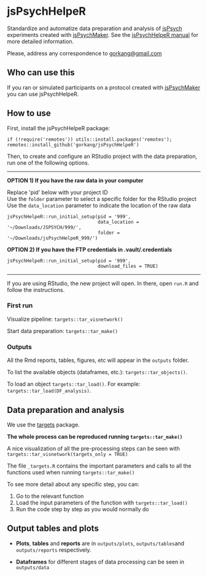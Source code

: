 # jsPsychHelpeR

Standardize and automatize data preparation and analysis of [jsPsych](https://www.jspsych.org/) experiments created with [jsPsychMaker](https://github.com/gorkang/jsPsychMaker). See the [jsPsychHelpeR manual](https://gorkang.github.io/jsPsychR-manual/qmd/05-jsPsychHelpeR.html) for more detailed information.  

Please, address any correspondence to [gorkang\@gmail.com](mailto:gorkang@gmail.com)


## Who can use this

If you ran or simulated participants on a protocol created with [jsPsychMaker](https://github.com/gorkang/jsPsychMaker) you can use jsPsychHelpeR.


## How to use

First, install the jsPsychHelpeR package:

```
if (!require('remotes')) utils::install.packages('remotes'); remotes::install_github('gorkang/jsPsychHelpeR')
```

Then, to create and configure an RStudio project with the data preparation, run one of the following options.  

---  


**OPTION 1) If you have the raw data in your computer**

Replace 'pid' below with your project ID  
Use the `folder` parameter to select a specific folder for the RStudio project  
Use the `data_location` parameter to indicate the location of the raw data  

```
jsPsychHelpeR::run_initial_setup(pid = '999', 
                                 data_location = '~/Downloads/JSPSYCH/999/', 
                                 folder = '~/Downloads/jsPsychHelpeR_999/')
```
  
  
**OPTION 2) If you have the FTP credentials in .vault/.credentials**

```
jsPsychHelpeR::run_initial_setup(pid = '999', 
                                 download_files = TRUE)
```
 
---  

If you are using RStudio, the new project will open. In there, open `run.R` and follow the instructions.  


### First run

Visualize pipeline: `targets::tar_visnetwork()`

Start data preparation: `targets::tar_make()`  


### Outputs

All the Rmd reports, tables, figures, etc will appear in the `outputs` folder.  

To list the available objects (dataframes, etc.): `targets::tar_objects()`.  

To load an object `targets::tar_load()`. For example: `targets::tar_load(DF_analysis)`.  

  


## Data preparation and analysis

We use the [targets](https://github.com/wlandau/targets) package.

**The whole process can be reproduced running `targets::tar_make()`**

A nice visualization of all the pre-processing steps can be seen with `targets::tar_visnetwork(targets_only = TRUE)`

The file `_targets.R` contains the important parameters and calls to all the functions used when running `targets::tar_make()`

To see more detail about any specific step, you can:

1.  Go to the relevant function
2.  Load the input parameters of the function with `targets::tar_load()`
3.  Run the code step by step as you would normally do

## Output tables and plots

-   **Plots**, **tables** and **reports** are in `outputs/plots`, `outputs/tables`and `outputs/reports` respectively.

-   **Dataframes** for different stages of data processing can be seen in `outputs/data`
